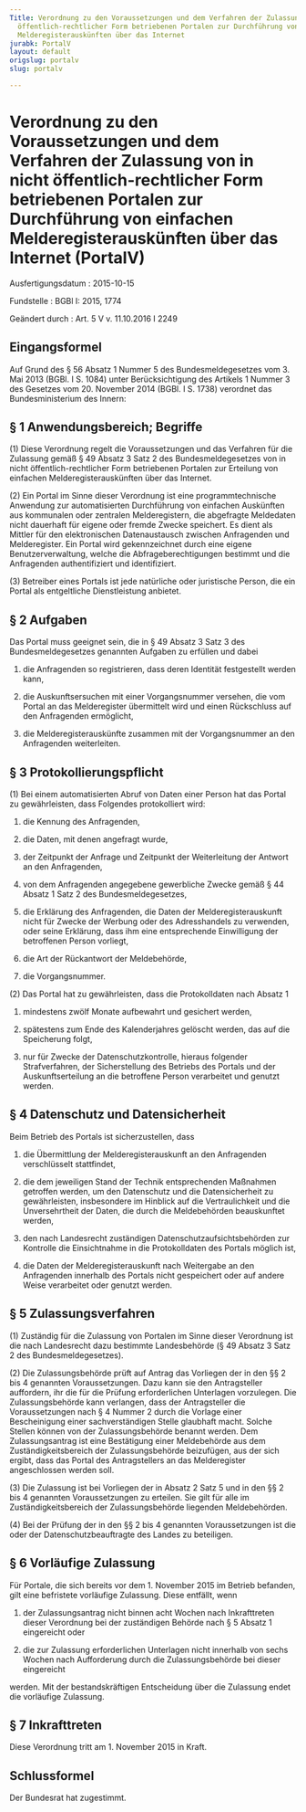 ```yaml
---
Title: Verordnung zu den Voraussetzungen und dem Verfahren der Zulassung von in nicht
  öffentlich-rechtlicher Form betriebenen Portalen zur Durchführung von einfachen
  Melderegisterauskünften über das Internet
jurabk: PortalV
layout: default
origslug: portalv
slug: portalv

---
```


# Verordnung zu den Voraussetzungen und dem Verfahren der Zulassung von in nicht öffentlich-rechtlicher Form betriebenen Portalen zur Durchführung von einfachen Melderegisterauskünften über das Internet (PortalV)

Ausfertigungsdatum
:   2015-10-15

Fundstelle
:   BGBl I: 2015, 1774

Geändert durch
:   Art. 5 V v. 11.10.2016 I 2249


## Eingangsformel

Auf Grund des § 56 Absatz 1 Nummer 5 des Bundesmeldegesetzes vom 3.
Mai 2013 (BGBl. I S. 1084) unter Berücksichtigung des Artikels 1
Nummer 3 des Gesetzes vom 20. November 2014 (BGBl. I S. 1738)
verordnet das Bundesministerium des Innern:


## § 1 Anwendungsbereich; Begriffe

(1) Diese Verordnung regelt die Voraussetzungen und das Verfahren für
die Zulassung gemäß § 49 Absatz 3 Satz 2 des Bundesmeldegesetzes von
in nicht öffentlich-rechtlicher Form betriebenen Portalen zur
Erteilung von einfachen Melderegisterauskünften über das Internet.

(2) Ein Portal im Sinne dieser Verordnung ist eine programmtechnische
Anwendung zur automatisierten Durchführung von einfachen Auskünften
aus kommunalen oder zentralen Melderegistern, die abgefragte
Meldedaten nicht dauerhaft für eigene oder fremde Zwecke speichert. Es
dient als Mittler für den elektronischen Datenaustausch zwischen
Anfragenden und Melderegister. Ein Portal wird gekennzeichnet durch
eine eigene Benutzerverwaltung, welche die Abfrageberechtigungen
bestimmt und die Anfragenden authentifiziert und identifiziert.

(3) Betreiber eines Portals ist jede natürliche oder juristische
Person, die ein Portal als entgeltliche Dienstleistung anbietet.


## § 2 Aufgaben

Das Portal muss geeignet sein, die in § 49 Absatz 3 Satz 3 des
Bundesmeldegesetzes genannten Aufgaben zu erfüllen und dabei

1.  die Anfragenden so registrieren, dass deren Identität festgestellt
    werden kann,


2.  die Auskunftsersuchen mit einer Vorgangsnummer versehen, die vom
    Portal an das Melderegister übermittelt wird und einen Rückschluss auf
    den Anfragenden ermöglicht,


3.  die Melderegisterauskünfte zusammen mit der Vorgangsnummer an den
    Anfragenden weiterleiten.





## § 3 Protokollierungspflicht

(1) Bei einem automatisierten Abruf von Daten einer Person hat das
Portal zu gewährleisten, dass Folgendes protokolliert wird:

1.  die Kennung des Anfragenden,


2.  die Daten, mit denen angefragt wurde,


3.  der Zeitpunkt der Anfrage und Zeitpunkt der Weiterleitung der Antwort
    an den Anfragenden,


4.  von dem Anfragenden angegebene gewerbliche Zwecke gemäß § 44 Absatz 1
    Satz 2 des Bundesmeldegesetzes,


5.  die Erklärung des Anfragenden, die Daten der Melderegisterauskunft
    nicht für Zwecke der Werbung oder des Adresshandels zu verwenden, oder
    seine Erklärung, dass ihm eine entsprechende Einwilligung der
    betroffenen Person vorliegt,


6.  die Art der Rückantwort der Meldebehörde,


7.  die Vorgangsnummer.




(2) Das Portal hat zu gewährleisten, dass die Protokolldaten nach
Absatz 1

1.  mindestens zwölf Monate aufbewahrt und gesichert werden,


2.  spätestens zum Ende des Kalenderjahres gelöscht werden, das auf die
    Speicherung folgt,


3.  nur für Zwecke der Datenschutzkontrolle, hieraus folgender
    Strafverfahren, der Sicherstellung des Betriebs des Portals und der
    Auskunftserteilung an die betroffene Person verarbeitet und genutzt
    werden.





## § 4 Datenschutz und Datensicherheit

Beim Betrieb des Portals ist sicherzustellen, dass

1.  die Übermittlung der Melderegisterauskunft an den Anfragenden
    verschlüsselt stattfindet,


2.  die dem jeweiligen Stand der Technik entsprechenden Maßnahmen
    getroffen werden, um den Datenschutz und die Datensicherheit zu
    gewährleisten, insbesondere im Hinblick auf die Vertraulichkeit und
    die Unversehrtheit der Daten, die durch die Meldebehörden beauskunftet
    werden,


3.  den nach Landesrecht zuständigen Datenschutzaufsichtsbehörden zur
    Kontrolle die Einsichtnahme in die Protokolldaten des Portals möglich
    ist,


4.  die Daten der Melderegisterauskunft nach Weitergabe an den Anfragenden
    innerhalb des Portals nicht gespeichert oder auf andere Weise
    verarbeitet oder genutzt werden.





## § 5 Zulassungsverfahren

(1) Zuständig für die Zulassung von Portalen im Sinne dieser
Verordnung ist die nach Landesrecht dazu bestimmte Landesbehörde (§ 49
Absatz 3 Satz 2 des Bundesmeldegesetzes).

(2) Die Zulassungsbehörde prüft auf Antrag das Vorliegen der in den §§
2 bis 4 genannten Voraussetzungen. Dazu kann sie den Antragsteller
auffordern, ihr die für die Prüfung erforderlichen Unterlagen
vorzulegen. Die Zulassungsbehörde kann verlangen, dass der
Antragsteller die Voraussetzungen nach § 4 Nummer 2 durch die Vorlage
einer Bescheinigung einer sachverständigen Stelle glaubhaft macht.
Solche Stellen können von der Zulassungsbehörde benannt werden. Dem
Zulassungsantrag ist eine Bestätigung einer Meldebehörde aus dem
Zuständigkeitsbereich der Zulassungsbehörde beizufügen, aus der sich
ergibt, dass das Portal des Antragstellers an das Melderegister
angeschlossen werden soll.

(3) Die Zulassung ist bei Vorliegen der in Absatz 2 Satz 5 und in den
§§ 2 bis 4 genannten Voraussetzungen zu erteilen. Sie gilt für alle im
Zuständigkeitsbereich der Zulassungsbehörde liegenden Meldebehörden.

(4) Bei der Prüfung der in den §§ 2 bis 4 genannten Voraussetzungen
ist die oder der Datenschutzbeauftragte des Landes zu beteiligen.


## § 6 Vorläufige Zulassung

Für Portale, die sich bereits vor dem 1. November 2015 im Betrieb
befanden, gilt eine befristete vorläufige Zulassung. Diese entfällt,
wenn

1.  der Zulassungsantrag nicht binnen acht Wochen nach Inkrafttreten
    dieser Verordnung bei der zuständigen Behörde nach § 5 Absatz 1
    eingereicht oder


2.  die zur Zulassung erforderlichen Unterlagen nicht innerhalb von sechs
    Wochen nach Aufforderung durch die Zulassungsbehörde bei dieser
    eingereicht



werden. Mit der bestandskräftigen Entscheidung über die Zulassung
endet die vorläufige Zulassung.


## § 7 Inkrafttreten

Diese Verordnung tritt am 1. November 2015 in Kraft.


## Schlussformel

Der Bundesrat hat zugestimmt.

